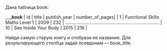 Дана таблица book:

____________________________________book_________________________________
| id  |	title                           | publish_year | number_of_pages|
| 1   |	Functional Skills Maths Level 1	| 2009         | 232            |
.........................................................................
| 10  | See Inside Your Body            | 2015         | 216            |

Найди самую старую книгу и отобрази ее название. Для результирующего столбца задай псевдоним — book_title.